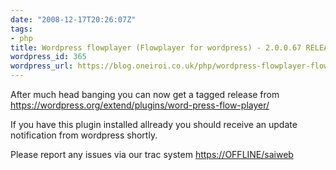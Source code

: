 ```yaml
---
date: "2008-12-17T20:26:07Z"
tags:
- php
title: Wordpress flowplayer (Flowplayer for wordpress) - 2.0.0.67 RELEASED!
wordpress_id: 365
wordpress_url: https://blog.oneiroi.co.uk/php/wordpress-flowplayer-flowplayer-for-wordpress-20067-released
---
```

After much head banging you can now get a tagged release from <a href="https://wordpress.org/extend/plugins/word-press-flow-player/">https://wordpress.org/extend/plugins/word-press-flow-player/</a>

If you have this plugin installed allready you should receive an update notification from wordpress shortly.

Please report any issues via our trac system <a href="https://OFFLINE/saiweb">https://OFFLINE/saiweb</a>
